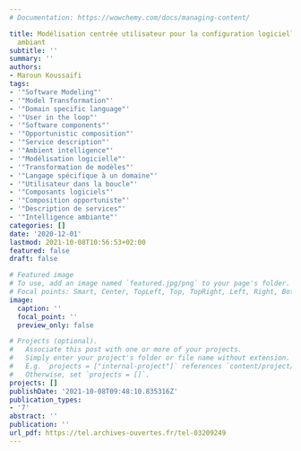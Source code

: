 ```yaml
---
# Documentation: https://wowchemy.com/docs/managing-content/

title: Modélisation centrée utilisateur pour la configuration logicielle en environnement
  ambiant
subtitle: ''
summary: ''
authors:
- Maroun Koussaifi
tags:
- '"Software Modeling"'
- '"Model Transformation"'
- '"Domain specific language"'
- '"User in the loop"'
- '"Software components"'
- '"Opportunistic composition"'
- '"Service description"'
- '"Ambient intelligence"'
- '"Modélisation logicielle"'
- '"Transformation de modèles"'
- '"Langage spécifique à un domaine"'
- '"Utilisateur dans la boucle"'
- '"Composants logiciels"'
- '"Composition opportuniste"'
- '"Description de services"'
- '"Intelligence ambiante"'
categories: []
date: '2020-12-01'
lastmod: 2021-10-08T10:56:53+02:00
featured: false
draft: false

# Featured image
# To use, add an image named `featured.jpg/png` to your page's folder.
# Focal points: Smart, Center, TopLeft, Top, TopRight, Left, Right, BottomLeft, Bottom, BottomRight.
image:
  caption: ''
  focal_point: ''
  preview_only: false

# Projects (optional).
#   Associate this post with one or more of your projects.
#   Simply enter your project's folder or file name without extension.
#   E.g. `projects = ["internal-project"]` references `content/project/deep-learning/index.md`.
#   Otherwise, set `projects = []`.
projects: []
publishDate: '2021-10-08T09:48:10.835316Z'
publication_types:
- '7'
abstract: ''
publication: ''
url_pdf: https://tel.archives-ouvertes.fr/tel-03209249
---
```

